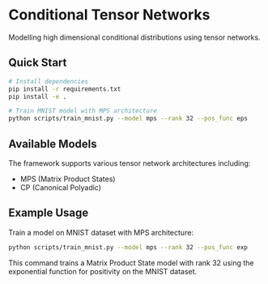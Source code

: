 # Conditional Tensor Networks

Modelling high dimensional conditional distributions using tensor networks.

## Quick Start

```bash
# Install dependencies
pip install -r requirements.txt
pip install -e .

# Train MNIST model with MPS architecture
python scripts/train_mnist.py --model mps --rank 32 --pos_func eps
```

## Available Models

The framework supports various tensor network architectures including:
- MPS (Matrix Product States)
- CP (Canonical Polyadic)

## Example Usage

Train a model on MNIST dataset with MPS architecture:
```bash
python scripts/train_mnist.py --model mps --rank 32 --pos_func exp
```

This command trains a Matrix Product State model with rank 32 using the exponential function for positivity on the MNIST dataset.

